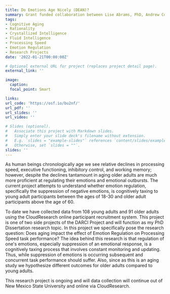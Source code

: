 ```yaml
---
title: Do Emotions Age Nicely (DEAN)?
summary: Grant funded collaboration between Lise Abrams, PhD, Andrew Conway, PhD and Christopher J. Schmank, MA on Aging, Emotion Regulation, and Processing Speed.
tags:
- Cognitive Aging
- Rationality
- Crystallized Intelligence
- Fluid Intelligence
- Processing Speed
- Emotion Regulation
- Research Projects
date: '2022-01-21T00:00:00Z'

# Optional external URL for project (replaces project detail page).
external_link: ''

image:
  caption:
  focal_point: Smart

links:
url_code: 'https://osf.io/bu2nf/'
url_pdf: ''
url_slides: ''
url_video: ''

# Slides (optional).
#   Associate this project with Markdown slides.
#   Simply enter your slide deck's filename without extension.
#   E.g. `slides = "example-slides"` references `content/slides/example-slides.md`.
#   Otherwise, set `slides = ""`.
slides: ''
---
```


As human beings chronologically age we see relative declines in processing speed, executive functioning, inhibitory control, and working memory; however, despite the declines tantamount in aging older adults are much more proficient at regulating their emotions and emotional outbursts. The current project attempts to understand whether emotion regulation, specifically the suppression of negative emotions, is cognitively taxing to young adult participants between the ages of 18-30 and older adult participants above the age of 60.  

To date we have collected data from 108 young adults and 91 older adults using the CloudResearch online participant recruitment system. This project is one of two side projects of the DARCI Project and will function as my PhD Dissertation research topic. In this project we specifically pose the research question: Does aging impact the effect of Emotion Regulation on Processing Speed task performance? The idea behind this research is that regulation of one's emotions, especially suppression of an emotional response, is a cognitively taxing process that involves constant monitoring and updating. Thus, while suppression of emotions is occurring subsequent and concurrent task performance should suffer. Also, since as this is an aging study we hypothesize different outcomes for older adults compared to young adults.

This research project is ongoing and will data collection will continue out of New Mexico State University and online via CloudResearch.